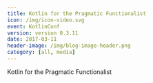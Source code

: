 ```yaml
---
title: Kotlin for the Pragmatic Functionalist
icon: /img/icon-video.svg
event: KotlinConf
version: version 0.3.11
date: 2017-03-11
header-image: /img/blog-image-header.png
category: [all, media]
---
```


Kotlin for the Pragmatic Functionalist
